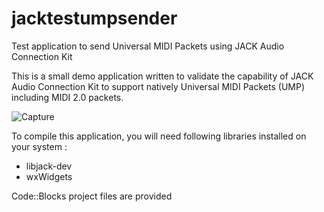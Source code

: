 # jacktestumpsender
Test application to send Universal MIDI Packets using JACK Audio Connection Kit 

This is a small demo application written to validate the capability of JACK Audio Connection Kit to support natively Universal MIDI Packets (UMP) including MIDI 2.0 packets.

![Capture](https://github.com/user-attachments/assets/75c9559a-37ee-4100-96b3-5faf1e5acdc8)

To compile this application, you will need following libraries installed on your system :
- libjack-dev
- wxWidgets

Code::Blocks project files are provided
